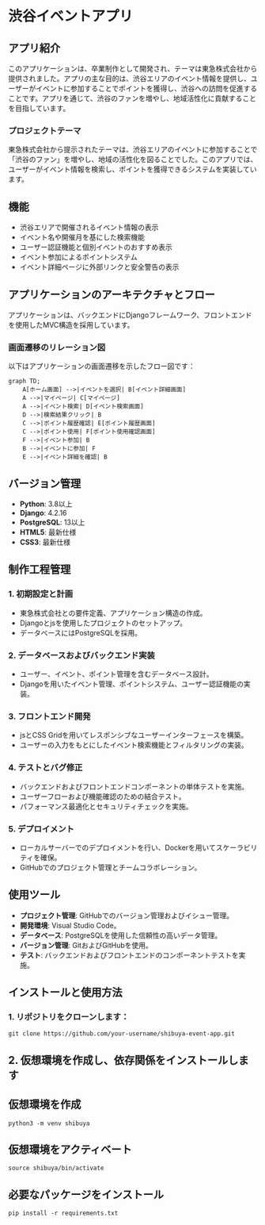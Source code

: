 # 渋谷イベントアプリ

## アプリ紹介
このアプリケーションは、卒業制作として開発され、テーマは東急株式会社から提供されました。アプリの主な目的は、渋谷エリアのイベント情報を提供し、ユーザーがイベントに参加することでポイントを獲得し、渋谷への訪問を促進することです。アプリを通じて、渋谷のファンを増やし、地域活性化に貢献することを目指しています。

### プロジェクトテーマ
東急株式会社から提示されたテーマは、渋谷エリアのイベントに参加することで「渋谷のファン」を増やし、地域の活性化を図ることでした。このアプリでは、ユーザーがイベント情報を検索し、ポイントを獲得できるシステムを実装しています。

## 機能
- 渋谷エリアで開催されるイベント情報の表示
- イベント名や開催月を基にした検索機能
- ユーザー認証機能と個別イベントのおすすめ表示
- イベント参加によるポイントシステム
- イベント詳細ページに外部リンクと安全警告の表示

## アプリケーションのアーキテクチャとフロー
アプリケーションは、バックエンドにDjangoフレームワーク、フロントエンドを使用したMVC構造を採用しています。

### 画面遷移のリレーション図
以下はアプリケーションの画面遷移を示したフロー図です：
```mermaid
graph TD;
    A[ホーム画面] -->|イベントを選択| B[イベント詳細画面]
    A -->|マイページ| C[マイページ]
    A -->|イベント検索| D[イベント検索画面]
    D -->|検索結果クリック| B
    C -->|ポイント履歴確認| E[ポイント履歴画面]
    C -->|ポイント使用| F[ポイント使用確認画面]
    F -->|イベント参加| B
    B -->|イベントに参加| F
    E -->|イベント詳細を確認| B
```

## バージョン管理
- **Python**: 3.8以上
- **Django**: 4.2.16
- **PostgreSQL**: 13以上
- **HTML5**: 最新仕様
- **CSS3**: 最新仕様

## 制作工程管理

### 1. 初期設定と計画
- 東急株式会社との要件定義、アプリケーション構造の作成。
- Djangoとjsを使用したプロジェクトのセットアップ。
- データベースにはPostgreSQLを採用。

### 2. データベースおよびバックエンド実装
- ユーザー、イベント、ポイント管理を含むデータベース設計。
- Djangoを用いたイベント管理、ポイントシステム、ユーザー認証機能の実装。

### 3. フロントエンド開発
- jsとCSS Gridを用いてレスポンシブなユーザーインターフェースを構築。
- ユーザーの入力をもとにしたイベント検索機能とフィルタリングの実装。

### 4. テストとバグ修正
- バックエンドおよびフロントエンドコンポーネントの単体テストを実施。
- ユーザーフローおよび機能確認のための結合テスト。
- パフォーマンス最適化とセキュリティチェックを実施。

### 5. デプロイメント
- ローカルサーバーでのデプロイメントを行い、Dockerを用いてスケーラビリティを確保。
- GitHubでのプロジェクト管理とチームコラボレーション。

## 使用ツール
- **プロジェクト管理**: GitHubでのバージョン管理およびイシュー管理。
- **開発環境**: Visual Studio Code。
- **データベース**: PostgreSQLを使用した信頼性の高いデータ管理。
- **バージョン管理**: GitおよびGitHubを使用。
- **テスト**: バックエンドおよびフロントエンドのコンポーネントテストを実施。

## インストールと使用方法

### 1. リポジトリをクローンします：
```
git clone https://github.com/your-username/shibuya-event-app.git
```
## 2. 仮想環境を作成し、依存関係をインストールします

## 仮想環境を作成
```
python3 -m venv shibuya
```
## 仮想環境をアクティベート
```
source shibuya/bin/activate
```
## 必要なパッケージをインストール
```
pip install -r requirements.txt
```

